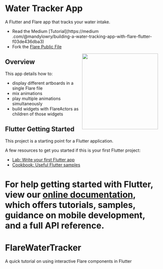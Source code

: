 # Water Tracker App

A Flutter and Flare app that tracks your water intake.
- Read the Medium [Tutorial](https://medium
.com/@mandylowry/building-a-water-tracking-app-with-flare-flutter-f03de436dba3)
- Fork the [Flare Public File](https://www.2dimensions.com/a/BlackHive/files/flare/waterartboards)

<img align="right" src="https://i.imgur.com/7uSOiLL.gif" height="250">

## Overview

This app details how to:
- display different artboards in a single Flare file
- mix animations
- play multiple animations simultaneously
- build widgets with FlareActors as children of those widgets

## Flutter Getting Started

This project is a starting point for a Flutter application.

A few resources to get you started if this is your first Flutter project:

- [Lab: Write your first Flutter app](https://flutter.io/docs/get-started/codelab)
- [Cookbook: Useful Flutter samples](https://flutter.io/docs/cookbook)

For help getting started with Flutter, view our 
[online documentation](https://flutter.io/docs), which offers tutorials, 
samples, guidance on mobile development, and a full API reference.
=======
# FlareWaterTracker
A quick tutorial on using interactive Flare components in Flutter